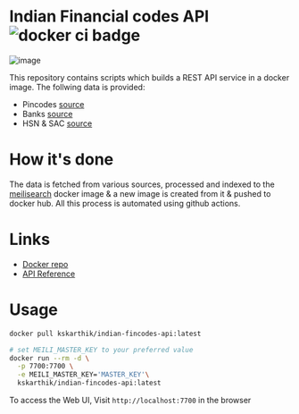 # Indian Financial codes API ![docker ci badge](https://github.com/movim/movim/actions/workflows/docker.yml/badge.svg?event=push)

![image](https://github.com/kskarthik/indian-fincodes-api/assets/11899221/6f556c36-ec96-42fd-a016-20f3664b4c77)

This repository contains scripts which builds a REST API service in a docker image. The follwing data is provided:

- Pincodes [source](https://data.gov.in/catalog/all-india-pincode-directory)
- Banks [source](https://github.com/razorpay/ifsc/)
- HSN & SAC [source](https://services.gst.gov.in/services/searchhsnsac)

# How it's done
The data is fetched from various sources, processed and indexed to the [meilisearch](https://www.meilisearch.com) docker image & a new image is created from it & pushed to docker hub. All this process is automated using github actions.

# Links

- [Docker repo](https://hub.docker.com/r/kskarthik/indian-fincodes-api)
- [API Reference](https://www.meilisearch.com/docs/reference/api/overview)

# Usage

```sh
docker pull kskarthik/indian-fincodes-api:latest

# set MEILI_MASTER_KEY to your preferred value
docker run --rm -d \
  -p 7700:7700 \
  -e MEILI_MASTER_KEY='MASTER_KEY'\
  kskarthik/indian-fincodes-api:latest
```

To access the Web UI, Visit `http://localhost:7700` in the browser
